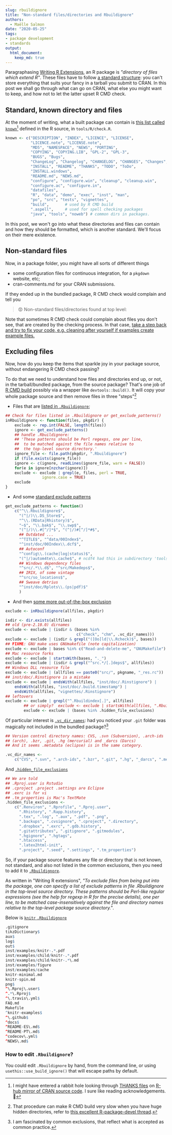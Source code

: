 ```yaml
---
slug: rbuildignore
title: "Non-standard files/directories and Rbuildignore"
authors:
  - Maëlle Salmon
date: "2020-05-25"
tags:
- package development
- standards
output: 
  html_document:
    keep_md: true
---
```





Paragraphasing [Writing R Extensions](https://cran.r-project.org/doc/manuals/r-release/R-exts.html#Creating-R-packages), an R package is _"directory of files which extend R"_.
These files have to follow [a standard structure](https://r-pkgs.org/package-structure-state.html): you can't store everything that suits your fancy in a tarball you submit to CRAN.
In this post we shall go through what can go on CRAN, what else you might want to keep, and how not to let the latter upset R CMD check.

## Standard, known directory and files

At the moment of writing, what a built package can contain is [this list called `known`](https://github.com/wch/r-source/blob/512f39773b05a85ae53103c799bb9ca20ac2dced/src/library/tools/R/check.R#L1365)[^rabbit] defined in the R source, in `tools/R/check.R`.

```r
known <- c("DESCRIPTION", "INDEX", "LICENCE", "LICENSE",
           "LICENCE.note", "LICENSE.note",
           "MD5", "NAMESPACE", "NEWS", "PORTING",
           "COPYING", "COPYING.LIB", "GPL-2", "GPL-3",
           "BUGS", "Bugs",
           "ChangeLog", "Changelog", "CHANGELOG", "CHANGES", "Changes",
           "INSTALL", "README", "THANKS", "TODO", "ToDo",
           "INSTALL.windows",
           "README.md", "NEWS.md",
           "configure", "configure.win", "cleanup", "cleanup.win",
           "configure.ac", "configure.in",
           "datafiles",
           "R", "data", "demo", "exec", "inst", "man",
           "po", "src", "tests", "vignettes",
           "build",       # used by R CMD build
           ".aspell",     # used for spell checking packages
           "java", "tools", "noweb") # common dirs in packages.
```

In this post, we won't go into what these directories and files can contain and how they should be formatted, which is another standard.
We'll focus on their mere existence.

## Non-standard files

Now, in a package folder, you might have all sorts of different things

* some configuration files for continuous integration, for a `pkgdown` website, etc;
* cran-comments.md for your CRAN submissions.

If they ended up in the bundled package, R CMD check would complain and tell you

> :rage: Non-standard files/directories found at top level:

Note that sometimes R CMD check could complain about files you don't see, that are created by the checking process. 
In that case, [take a step back and try to fix your code, e.g. cleaning after yourself if examples create example files.](https://www.mail-archive.com/r-package-devel@r-project.org/msg03254.html)

## Excluding files

Now, how do you keep the items that sparkle joy in your package source, without endangering R CMD check passing?

To do that we need to understand how files and directories end up, or not, in the tarball/bundled package, from the source package?
That's one job of [R CMD build](https://cran.r-project.org/doc/manuals/R-exts.html#Building-package-tarballs) possibly via a wrapper like `devtools::build()`.
It will copy your whole package source and then remove files in three "steps"[^copy]

* Files that are [listed in `.Rbuildignore`](https://github.com/wch/r-source/blob/1d4f7aa1dac427ea2213d1f7cd7b5c16e896af22/src/library/tools/R/build.R#L75);
    
```r
## Check for files listed in .Rbuildignore or get_exclude_patterns()
inRbuildignore <- function(files, pkgdir) {
    exclude <- rep.int(FALSE, length(files))
    ignore <- get_exclude_patterns()
    ## handle .Rbuildignore:
    ## 'These patterns should be Perl regexps, one per line,
    ##  to be matched against the file names relative to
    ##  the top-level source directory.'
    ignore_file <- file.path(pkgdir, ".Rbuildignore")
    if (file.exists(ignore_file))
	ignore <- c(ignore, readLines(ignore_file, warn = FALSE))
    for(e in ignore[nzchar(ignore)])
	exclude <- exclude | grepl(e, files, perl = TRUE,
				ignore.case = TRUE)
    exclude
}
```
    
* And some [standard exclude patterns](https://github.com/wch/r-source/blob/1d4f7aa1dac427ea2213d1f7cd7b5c16e896af22/src/library/tools/R/build.R#L53)
    
```r
get_exclude_patterns <- function()
    c("^\\.Rbuildignore$",
      "(^|/)\\.DS_Store$",
      "^\\.(RData|Rhistory)$",
      "~$", "\\.bak$", "\\.swp$",
      "(^|/)\\.#[^/]*$", "(^|/)#[^/]*#$",
      ## Outdated ...
      "^TITLE$", "^data/00Index$",
      "^inst/doc/00Index\\.dcf$",
      ## Autoconf
      "^config\\.(cache|log|status)$",
      "(^|/)autom4te\\.cache$", # ncdf4 had this in subdirectory 'tools'
      ## Windows dependency files
      "^src/.*\\.d$", "^src/Makedeps$",
      ## IRIX, of some vintage
      "^src/so_locations$",
      ## Sweave detrius
      "^inst/doc/Rplots\\.(ps|pdf)$"
      )
```

* And then [some more out-of-the-box exclusion](https://github.com/wch/r-source/blob/1d4f7aa1dac427ea2213d1f7cd7b5c16e896af22/src/library/tools/R/build.R#L1027)
    
```r
exclude <- inRbuildignore(allfiles, pkgdir)

isdir <- dir.exists(allfiles)
## old (pre-2.10.0) dirnames
exclude <- exclude | (isdir & (bases %in%
                               c("check", "chm", .vc_dir_names)))
exclude <- exclude | (isdir & grepl("([Oo]ld|\\.Rcheck)$", bases))
## FIXME: GNU make uses GNUmakefile (note capitalization)
exclude <- exclude | bases %in% c("Read-and-delete-me", "GNUMakefile")
## Mac resource forks
exclude <- exclude | startsWith(bases, "._")
exclude <- exclude | (isdir & grepl("^src.*/[.]deps$", allfiles))
## Windows DLL resource file
exclude <- exclude | (allfiles == paste0("src/", pkgname, "_res.rc"))
## inst/doc/.Rinstignore is a mistake
exclude <- exclude | endsWith(allfiles, "inst/doc/.Rinstignore") |
    endsWith(allfiles, "inst/doc/.build.timestamp") |
    endsWith(allfiles, "vignettes/.Rinstignore")
## leftovers
exclude <- exclude | grepl("^.Rbuildindex[.]", allfiles)
        ## or simply?  exclude <- exclude | startsWith(allfiles, ".Rbuildindex.")
        exclude <- exclude | (bases %in% .hidden_file_exclusions)
```

Of particular interest is [`.vc_dir_names`](https://github.com/wch/r-source/blob/68c9ec863d59d9757da8a8603e684c48c5178622/src/library/tools/R/utils.R#L564): had you noticed your `.git` folder was magically not included in the bundled package?[^git] 

```r
## Version control directory names: CVS, .svn (Subversion), .arch-ids
## (arch), .bzr, .git, .hg (mercurial) and _darcs (Darcs)
## And it seems .metadata (eclipse) is in the same category.

.vc_dir_names <-
    c("CVS", ".svn", ".arch-ids", ".bzr", ".git", ".hg", "_darcs", ".metadata")
```

And [`.hidden_file_exclusions`](https://github.com/wch/r-source/blob/68c9ec863d59d9757da8a8603e684c48c5178622/src/library/tools/R/utils.R#L577)

```r
## We are told
## .Rproj.user is Rstudio
## .cproject .project .settings are Eclipse
## .exrc is for vi
## .tm_properties is Mac's TextMate
.hidden_file_exclusions <-
    c(".Renviron", ".Rprofile", ".Rproj.user",
      ".Rhistory", ".Rapp.history",
      ".tex", ".log", ".aux", ".pdf", ".png",
      ".backups", ".cvsignore", ".cproject", ".directory",
      ".dropbox", ".exrc", ".gdb.history",
      ".gitattributes", ".gitignore", ".gitmodules",
      ".hgignore", ".hgtags",
      ".htaccess",
      ".latex2html-init",
      ".project", ".seed", ".settings", ".tm_properties")
```

So, if your package source features any file or directory that is not known, not standard, and also not listed in the common exclusions, then you need to add it to [`.Rbuildignore`](https://cran.r-project.org/doc/manuals/R-exts.html#index-_002eRbuildignore-file).

As written in "Writing R extensions", _"To exclude files from being put into the package, one can specify a list of exclude patterns in file .Rbuildignore in the top-level source directory. These patterns should be Perl-like regular expressions (see the help for regexp in R for the precise details), one per line, to be matched case-insensitively against the file and directory names relative to the top-level package source directory."_.

Below is [`knitr` `.Rbuildignore`](https://github.com/yihui/knitr/blob/master/.Rbuildignore)

```r
.gitignore
tikzDictionary$
aux$
log$
out$
inst/examples/knitr-.*.pdf
inst/examples/child/knitr-.*.pdf
inst/examples/child/knitr-.*\.md
inst/examples/figure
inst/examples/cache
knitr-minimal.md
knitr-spin.md
png$
^\.Rproj\.user$
^.*\.Rproj$
^\.travis\.yml$
FAQ.md
Makefile
^knitr-examples$
^\.github$
^docs$
^README-ES\.md$
^README-PT\.md$
^codecov\.yml$
^NEWS\.md$
```

### How to edit `.Rbuildignore`?

You could edit `.Rbuildignore` by hand, from the command line, or using `usethis::use_build_ignore()` that will escape paths by default.

[^rabbit]: I might have entered a rabbit hole looking through [THANKS files](https://github.com/search?l=&q=user%3Acran+filename%3ATHANKS&type=Code) on [R-hub mirror of CRAN source code](https://docs.r-hub.io/#cran-source-code-mirror).
I sure like reading acknowledgements. :bouquet:
[^git]: I am fascinated by common exclusions, that reflect what is accepted as common practice.
[^copy]: That procedure can make R CMD build very slow when you have huge hidden directories, refer to [this excellent R-package-devel thread](https://stat.ethz.ch/pipermail/r-package-devel/2020q1/005031.html).
